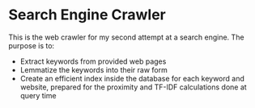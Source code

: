 # Search Engine Crawler

This is the web crawler for my second attempt at a search engine. The purpose is to:

-   Extract keywords from provided web pages
-   Lemmatize the keywords into their raw form
-   Create an efficient index inside the database for each keyword and website, prepared for the proximity and TF-IDF calculations done at query time
